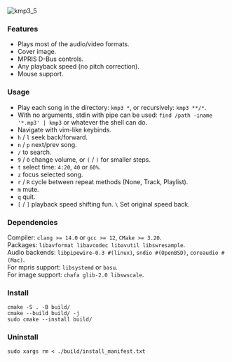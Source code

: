 ![kmp3_5](https://github.com/user-attachments/assets/dc2560dd-7667-481a-9e74-1f7fcaaa0c6e)

### Features
- Plays most of the audio/video formats.
- Cover image.
- MPRIS D-Bus controls.
- Any playback speed (no pitch correction).
- Mouse support.

### Usage
- Play each song in the directory: `kmp3 *`, or recursively: `kmp3 **/*`.
- With no arguments, stdin with pipe can be used: `find /path -iname '*.mp3' | kmp3` or whatever the shell can do.
- Navigate with vim-like keybinds.
- `h` / `l` seek back/forward.
- `n` / `p` next/prev song.
- `/` to search.
- `9` / `0` change volume, or `(` / `)` for smaller steps.
- `t` select time: `4:20`, `40` or `60%`.
- `z` focus selected song.
- `r` / `R` cycle between repeat methods (None, Track, Playlist).
- `m` mute.
- `q` quit.
- `[` / `]` playback speed shifting fun. `\` Set original speed back.

### Dependencies
Compiler: `clang >= 14.0` or `gcc >= 12`, `CMake >= 3.20`.\
Packages: `libavformat libavcodec libavutil libswresample`.\
Audio backends: `libpipewire-0.3 #(linux)`, `sndio #(OpenBSD)`, `coreaudio #(Mac)`.\
For mpris support: `libsystemd` or `basu`.\
For image support: `chafa glib-2.0 libswscale`.

### Install
```
cmake -S . -B build/
cmake --build build/ -j
sudo cmake --install build/
```

### Uninstall
```
sudo xargs rm < ./build/install_manifest.txt
```
